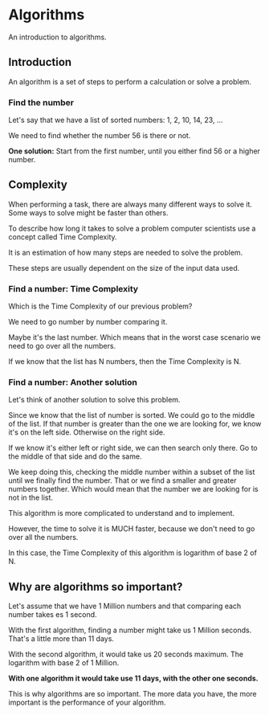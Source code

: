 # Algorithms

An introduction to algorithms.

## Introduction

An algorithm is a set of steps to perform a calculation or solve a problem.

### Find the number

Let's say that we have a list of sorted numbers: 1, 2, 10, 14, 23, ...

We need to find whether the number 56 is there or not.

**One solution:** Start from the first number, until you either find 56 or a higher number.

## Complexity

When performing a task, there are always many different ways to solve it. Some ways to solve might be faster than others.

To describe how long it takes to solve a problem computer scientists use a concept called Time Complexity.

It is an estimation of how many steps are needed to solve the problem.

These steps are usually dependent on the size of the input data used.

### Find a number: Time Complexity

Which is the Time Complexity of our previous problem?

We need to go number by number comparing it.

Maybe it's the last number. Which means that in the worst case scenario we need to go over all the numbers.

If we know that the list has N numbers, then the Time Complexity is N.

### Find a number: Another solution

Let's think of another solution to solve this problem.

Since we know that the list of number is sorted. We could go to the middle of the list. If that number is greater than the one we are looking for, we know it's on the left side. Otherwise on the right side.

If we know it's either left or right side, we can then search only there. Go to the middle of that side and do the same.

We keep doing this, checking the middle number within a subset of the list until we finally find the number. That or we find a smaller and greater numbers together. Which would mean that the number we are looking for is not in the list.

This algorithm is more complicated to understand and to implement.

However, the time to solve it is MUCH faster, because we don't need to go over all the numbers.

In this case, the Time Complexity of this algorithm is logarithm of base 2 of N.

## Why are algorithms so important?

Let's assume that we have 1 Million numbers and that comparing each number takes es 1 second.

With the first algorithm, finding a number might take us 1 Million seconds. That's a little more than 11 days.

With the second algorithm, it would take us 20 seconds maximum. The logarithm with base 2 of 1 Million.

**With one algorithm it would take use 11 days, with the other one seconds.**

This is why algorithms are so important. The more data you have, the more important is the performance of your algorithm.
